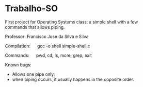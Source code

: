 # Trabalho-SO
First project for Operating Systems class: a simple shell with a few commands that allows piping.<br>

Professor: Francisco Jose da Silva e Silva<br>

Compilation: &nbsp;&nbsp;&nbsp;&nbsp;       gcc -o shell simple-shell.c <br>

Commands: &nbsp;&nbsp;&nbsp;&nbsp;    pwd, cd, ls, more, grep, exit <br>

Known bugs: <br> 
* Allows one pipe only; <br>
* when piping occurs, it usually happens in the opposite order.
                     
